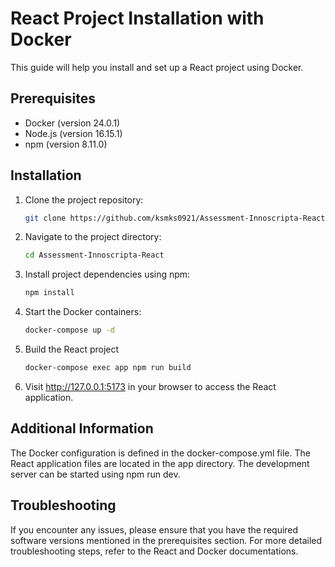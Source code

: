 # React Project Installation with Docker

This guide will help you install and set up a React project using Docker.

## Prerequisites

- Docker (version 24.0.1)
- Node.js (version 16.15.1)
- npm (version 8.11.0)

## Installation

1. Clone the project repository:

   ```bash
   git clone https://github.com/ksmks0921/Assessment-Innoscripta-React

2. Navigate to the project directory:

   ```bash
   cd Assessment-Innoscripta-React

   ```

3. Install project dependencies using npm:

   ```bash
   npm install

   ```

4. Start the Docker containers:

   ```bash
   docker-compose up -d

   ```

5. Build the React project

   ```bash
   docker-compose exec app npm run build

   ```

6. Visit http://127.0.0.1:5173 in your browser to access the React application.

   
## Additional Information

The Docker configuration is defined in the docker-compose.yml file.
The React application files are located in the app directory.
The development server can be started using npm run dev.

## Troubleshooting

If you encounter any issues, please ensure that you have the required software versions mentioned in the prerequisites section.
For more detailed troubleshooting steps, refer to the React and Docker documentations.
